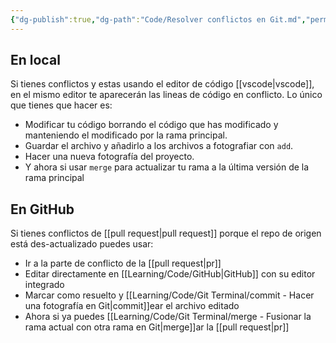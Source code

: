 ```yaml
---
{"dg-publish":true,"dg-path":"Code/Resolver conflictos en Git.md","permalink":"/code/resolver-conflictos-en-git/","created":"2024-03-27T20:38","updated":"2024-03-29T19:07"}
---
```


## En local
Si tienes conflictos y estas usando el editor de código [[vscode\|vscode]], en el mismo editor te aparecerán las lineas de código en conflicto. Lo único que tienes que hacer es:
- Modificar tu código borrando el código que has modificado y manteniendo el modificado por la rama principal.
- Guardar el archivo y añadirlo a los archivos a fotografiar con `add`.
- Hacer una nueva fotografía del proyecto.
- Y ahora si usar `merge` para actualizar tu rama a la última versión de la rama principal

## En GitHub
Si tienes conflictos de [[pull request\|pull request]] porque el repo de origen está des-actualizado puedes usar:
- Ir a la parte de conflicto de la [[pull request\|pr]] 
- Editar directamente en [[Learning/Code/GitHub\|GitHub]] con su editor integrado
- Marcar como resuelto y [[Learning/Code/Git Terminal/commit - Hacer una fotografía en Git\|commit]]ear el archivo editado
- Ahora si ya puedes [[Learning/Code/Git Terminal/merge - Fusionar la rama actual con otra rama en Git\|merge]]ar la [[pull request\|pr]] 